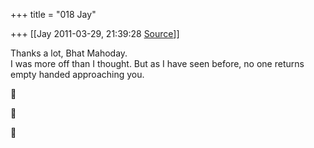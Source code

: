 +++
title = "018 Jay"

+++
[[Jay	2011-03-29, 21:39:28 [Source](https://groups.google.com/g/samskrita/c/WNbhNu2rWic)]]



Thanks a lot, Bhat Mahoday.  
I was more off than I thought. But as I have seen before, no one returns empty handed approaching you.







